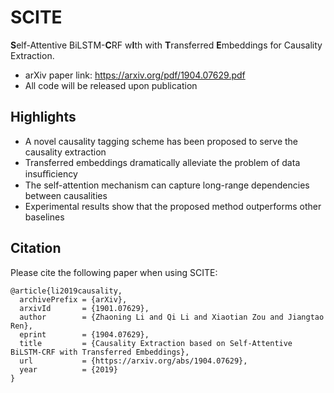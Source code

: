# SCITE
**S**elf-Attentive BiLSTM-**C**RF w**I**th with **T**ransferred **E**mbeddings for Causality Extraction.
- arXiv paper link: https://arxiv.org/pdf/1904.07629.pdf
- All code will be released upon publication

## Highlights
- A novel causality tagging scheme has been proposed to serve the causality extraction
- Transferred embeddings dramatically alleviate the problem of data insuﬃciency
- The self-attention mechanism can capture long-range dependencies between causalities
- Experimental results show that the proposed method outperforms other baselines

## Citation
Please cite the following paper when using SCITE:

    @article{li2019causality,
      archivePrefix = {arXiv},
      arxivId       = {1901.07629},
      author        = {Zhaoning Li and Qi Li and Xiaotian Zou and Jiangtao Ren},
      eprint        = {1904.07629},
      title         = {Causality Extraction based on Self-Attentive BiLSTM-CRF with Transferred Embeddings},
      url           = {https://arxiv.org/abs/1904.07629},
      year          = {2019}
    }
